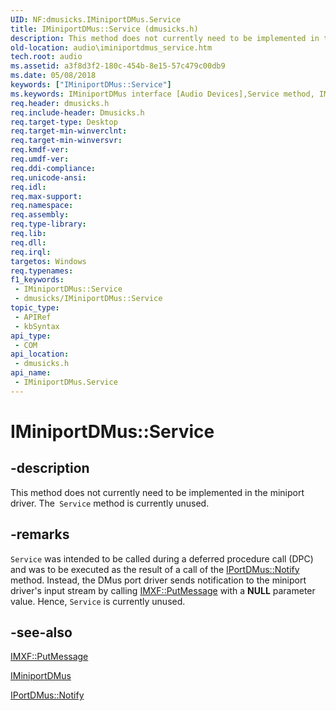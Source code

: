 ```yaml
---
UID: NF:dmusicks.IMiniportDMus.Service
title: IMiniportDMus::Service (dmusicks.h)
description: This method does not currently need to be implemented in the miniport driver. The Service method is currently unused.
old-location: audio\iminiportdmus_service.htm
tech.root: audio
ms.assetid: a3f8d3f2-180c-454b-8e15-57c479c00db9
ms.date: 05/08/2018
keywords: ["IMiniportDMus::Service"]
ms.keywords: IMiniportDMus interface [Audio Devices],Service method, IMiniportDMus.Service, IMiniportDMus::Service, Service, Service method [Audio Devices], Service method [Audio Devices],IMiniportDMus interface, audio.iminiportdmus_service, audmp-routines_0c872bc5-12b7-4e9d-b6ea-0da47cd41483.xml, dmusicks/IMiniportDMus::Service
req.header: dmusicks.h
req.include-header: Dmusicks.h
req.target-type: Desktop
req.target-min-winverclnt: 
req.target-min-winversvr: 
req.kmdf-ver: 
req.umdf-ver: 
req.ddi-compliance: 
req.unicode-ansi: 
req.idl: 
req.max-support: 
req.namespace: 
req.assembly: 
req.type-library: 
req.lib: 
req.dll: 
req.irql: 
targetos: Windows
req.typenames: 
f1_keywords:
 - IMiniportDMus::Service
 - dmusicks/IMiniportDMus::Service
topic_type:
 - APIRef
 - kbSyntax
api_type:
 - COM
api_location:
 - dmusicks.h
api_name:
 - IMiniportDMus.Service
---
```


# IMiniportDMus::Service


## -description

   This method does not currently need to be implemented in the miniport driver. The<code> Service</code> method is currently unused.

## -remarks

<code>Service</code> was intended to be called during a deferred procedure call (DPC) and was to be executed as the result of a call of the <a href="/windows-hardware/drivers/ddi/dmusicks/nf-dmusicks-iportdmus-notify">IPortDMus::Notify</a> method. Instead, the DMus port driver sends notification to the miniport driver's input stream by calling <a href="/windows-hardware/drivers/ddi/dmusicks/nf-dmusicks-imxf-putmessage">IMXF::PutMessage</a> with a <b>NULL</b> parameter value. Hence, <code>Service</code> is currently unused.

## -see-also

<a href="/windows-hardware/drivers/ddi/dmusicks/nf-dmusicks-imxf-putmessage">IMXF::PutMessage</a>



<a href="/windows-hardware/drivers/ddi/dmusicks/nn-dmusicks-iminiportdmus">IMiniportDMus</a>



<a href="/windows-hardware/drivers/ddi/dmusicks/nf-dmusicks-iportdmus-notify">IPortDMus::Notify</a>